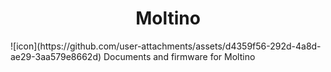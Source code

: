 <h1 align="center"> Moltino </h1>
![icon](https://github.com/user-attachments/assets/d4359f56-292d-4a8d-ae29-3aa579e8662d)
Documents and firmware for Moltino
